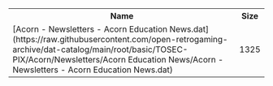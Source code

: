 <table>
<tr><th>Name</th><th>Size</th></tr>
<tr><td>
[Acorn - Newsletters - Acorn Education News.dat](https://raw.githubusercontent.com/open-retrogaming-archive/dat-catalog/main/root/basic/TOSEC-PIX/Acorn/Newsletters/Acorn Education News/Acorn - Newsletters - Acorn Education News.dat)
</td><td>1325</td></tr>
</table>
